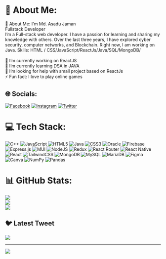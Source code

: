 # 💫 About Me:
💫 About Me: I'm Md. Asadu Jaman<br>Fullstack Developer<br>I’m a Full-stack web developer. I have a passion for learning and sharing my knowledge with others. Over the last three years, I have explored cyber security, computer networks, and Blockchain. Right now, I am working on Java. Skills: HTML / CSS/JavaScript/ReactJs/Java/SQL/MongoDB/<br><br>🔭 I’m currently working on ReactJS<br>🌱 I’m currently learning DSA in JAVA<br>🤔 I’m looking for help with small project based on ReactJs<br>⚡ Fun fact: I love to play online games


## 🌐 Socials:
[![Facebook](https://img.shields.io/badge/Facebook-%231877F2.svg?logo=Facebook&logoColor=white)](https://facebook.com/thetoothlessguy) [![Instagram](https://img.shields.io/badge/Instagram-%23E4405F.svg?logo=Instagram&logoColor=white)](https://instagram.com/thetoothlessguy) [![Twitter](https://img.shields.io/badge/Twitter-%231DA1F2.svg?logo=Twitter&logoColor=white)](https://twitter.com/rainbow_asad) 

# 💻 Tech Stack:
![C++](https://img.shields.io/badge/c++-%2300599C.svg?style=plastic&logo=c%2B%2B&logoColor=white) ![JavaScript](https://img.shields.io/badge/javascript-%23323330.svg?style=plastic&logo=javascript&logoColor=%23F7DF1E) ![HTML5](https://img.shields.io/badge/html5-%23E34F26.svg?style=plastic&logo=html5&logoColor=white) ![Java](https://img.shields.io/badge/java-%23ED8B00.svg?style=plastic&logo=java&logoColor=white) ![CSS3](https://img.shields.io/badge/css3-%231572B6.svg?style=plastic&logo=css3&logoColor=white) ![Oracle](https://img.shields.io/badge/Oracle-F80000?style=plastic&logo=oracle&logoColor=white) ![Firebase](https://img.shields.io/badge/firebase-%23039BE5.svg?style=plastic&logo=firebase) ![Express.js](https://img.shields.io/badge/express.js-%23404d59.svg?style=plastic&logo=express&logoColor=%2361DAFB) ![MUI](https://img.shields.io/badge/MUI-%230081CB.svg?style=plastic&logo=material-ui&logoColor=white) ![NodeJS](https://img.shields.io/badge/node.js-6DA55F?style=plastic&logo=node.js&logoColor=white) ![Redux](https://img.shields.io/badge/redux-%23593d88.svg?style=plastic&logo=redux&logoColor=white) ![React Router](https://img.shields.io/badge/React_Router-CA4245?style=plastic&logo=react-router&logoColor=white) ![React Native](https://img.shields.io/badge/react_native-%2320232a.svg?style=plastic&logo=react&logoColor=%2361DAFB) ![React](https://img.shields.io/badge/react-%2320232a.svg?style=plastic&logo=react&logoColor=%2361DAFB) ![TailwindCSS](https://img.shields.io/badge/tailwindcss-%2338B2AC.svg?style=plastic&logo=tailwind-css&logoColor=white) ![MongoDB](https://img.shields.io/badge/MongoDB-%234ea94b.svg?style=plastic&logo=mongodb&logoColor=white) ![MySQL](https://img.shields.io/badge/mysql-%2300f.svg?style=plastic&logo=mysql&logoColor=white) ![MariaDB](https://img.shields.io/badge/MariaDB-003545?style=plastic&logo=mariadb&logoColor=white) 	![Figma](https://img.shields.io/badge/figma-%23F24E1E.svg?style=plastic&logo=figma&logoColor=white) ![Canva](https://img.shields.io/badge/Canva-%2300C4CC.svg?style=plastic&logo=Canva&logoColor=white) ![NumPy](https://img.shields.io/badge/numpy-%23013243.svg?style=plastic&logo=numpy&logoColor=white) ![Pandas](https://img.shields.io/badge/pandas-%23150458.svg?style=plastic&logo=pandas&logoColor=white)
# 📊 GitHub Stats:
![](https://github-readme-stats.vercel.app/api?username=asadujaman74&theme=midnight-purple&hide_border=false&include_all_commits=true&count_private=true)<br/>
![](https://github-readme-streak-stats.herokuapp.com/?user=asadujaman74&theme=midnight-purple&hide_border=false)<br/>
![](https://github-readme-stats.vercel.app/api/top-langs/?username=asadujaman74&theme=midnight-purple&hide_border=false&include_all_commits=true&count_private=true&layout=compact)

## 🐦 Latest Tweet
[![](https://gtce.itsvg.in/api?username=rainbow_asad)](https://github.com/VishwaGauravIn/github-twitter-card-embed)

---
[![](https://visitcount.itsvg.in/api?id=asadujaman74&icon=5&color=12)](https://visitcount.itsvg.in)

<!-- Proudly created with GPRM ( https://gprm.itsvg.in ) -->
